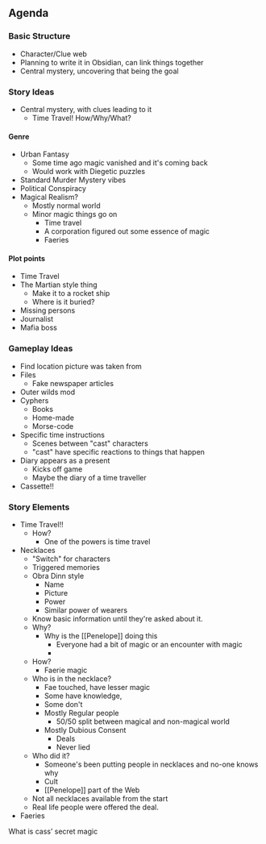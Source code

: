 ## Agenda
### Basic Structure
- Character/Clue web
- Planning to write it in Obsidian, can link things together
- Central mystery, uncovering that being the goal
### Story Ideas
- Central mystery, with clues leading to it
	- Time Travel! How/Why/What?

#### Genre
- Urban Fantasy 
	- Some time ago magic vanished and it's coming back
	- Would work with Diegetic puzzles
- Standard Murder Mystery vibes
- Political Conspiracy
- Magical Realism?
	- Mostly normal world
	- Minor magic things go on
		- Time travel
		- A corporation figured out some essence of magic
		- Faeries
#### Plot points
- Time Travel
- The Martian style thing
	- Make it to a rocket ship
	- Where is it buried?
- Missing persons
- Journalist
- Mafia boss
### Gameplay Ideas
- Find location picture was taken from
- Files
	- Fake newspaper articles
- Outer wilds mod
- Cyphers
	- Books
	- Home-made
	- Morse-code
- Specific time instructions
	- Scenes between "cast" characters
	- "cast" have specific reactions to things that happen
- Diary appears as a present
	- Kicks off game
	- Maybe the diary of a time traveller
- Cassette!!


### Story Elements
- Time Travel!!
	- How?
		- One of the powers is time travel
- Necklaces
	- "Switch" for characters
	- Triggered memories
	- Obra Dinn style
		- Name
		- Picture
		- Power
		- Similar power of wearers
	- Know basic information until they're asked about it.
	- Why?
		- Why is the [[Penelope]] doing this
			- Everyone had a bit of magic or an encounter with magic
			- 
	- How?
		- Faerie magic
	- Who is in the necklace?
		- Fae touched, have lesser magic
		- Some have knowledge, 
		- Some don't 
		- Mostly Regular people
			- 50/50 split between magical and non-magical world
		- Mostly Dubious Consent
			- Deals
			- Never lied
	- Who did it?
		- Someone's been putting people in necklaces and no-one knows why
		- Cult
		- [[Penelope]] part of the Web
	- Not all necklaces available from the start
	- Real life people were offered the deal. 
- Faeries 

What is cass’ secret magic